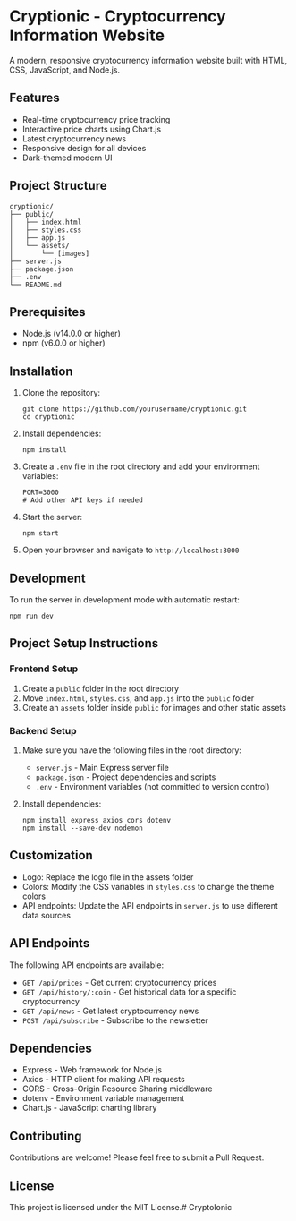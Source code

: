 # Cryptionic - Cryptocurrency Information Website

A modern, responsive cryptocurrency information website built with HTML, CSS, JavaScript, and Node.js.

## Features

- Real-time cryptocurrency price tracking
- Interactive price charts using Chart.js
- Latest cryptocurrency news
- Responsive design for all devices
- Dark-themed modern UI

## Project Structure

```
cryptionic/
├── public/
│   ├── index.html
│   ├── styles.css
│   ├── app.js
│   └── assets/
│       └── [images]
├── server.js
├── package.json
├── .env
└── README.md
```

## Prerequisites

- Node.js (v14.0.0 or higher)
- npm (v6.0.0 or higher)

## Installation

1. Clone the repository:
   ```
   git clone https://github.com/yourusername/cryptionic.git
   cd cryptionic
   ```

2. Install dependencies:
   ```
   npm install
   ```

3. Create a `.env` file in the root directory and add your environment variables:
   ```
   PORT=3000
   # Add other API keys if needed
   ```

4. Start the server:
   ```
   npm start
   ```

5. Open your browser and navigate to `http://localhost:3000`

## Development

To run the server in development mode with automatic restart:
```
npm run dev
```

## Project Setup Instructions

### Frontend Setup

1. Create a `public` folder in the root directory
2. Move `index.html`, `styles.css`, and `app.js` into the `public` folder
3. Create an `assets` folder inside `public` for images and other static assets

### Backend Setup

1. Make sure you have the following files in the root directory:
   - `server.js` - Main Express server file
   - `package.json` - Project dependencies and scripts
   - `.env` - Environment variables (not committed to version control)

2. Install dependencies:
   ```
   npm install express axios cors dotenv
   npm install --save-dev nodemon
   ```

## Customization

- Logo: Replace the logo file in the assets folder
- Colors: Modify the CSS variables in `styles.css` to change the theme colors
- API endpoints: Update the API endpoints in `server.js` to use different data sources

## API Endpoints

The following API endpoints are available:

- `GET /api/prices` - Get current cryptocurrency prices
- `GET /api/history/:coin` - Get historical data for a specific cryptocurrency
- `GET /api/news` - Get latest cryptocurrency news
- `POST /api/subscribe` - Subscribe to the newsletter

## Dependencies

- Express - Web framework for Node.js
- Axios - HTTP client for making API requests
- CORS - Cross-Origin Resource Sharing middleware
- dotenv - Environment variable management
- Chart.js - JavaScript charting library

## Contributing

Contributions are welcome! Please feel free to submit a Pull Request.

## License

This project is licensed under the MIT License.#   C r y p t o I o n i c  
 